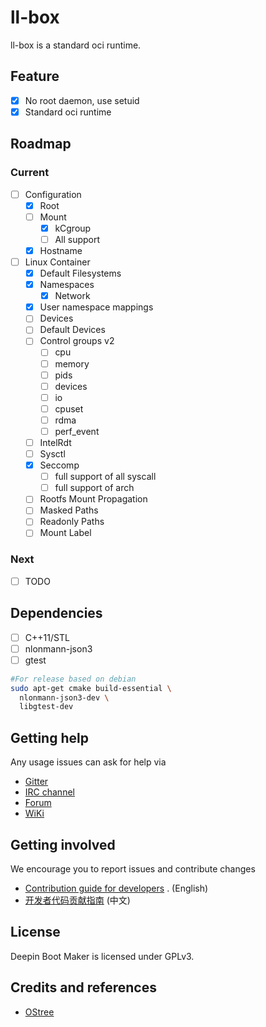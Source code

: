 # ll-box

ll-box is a standard oci runtime.

## Feature

- [x] No root daemon, use setuid
- [x] Standard oci runtime

## Roadmap

### Current

- [ ] Configuration
    - [x] Root
    - [ ] Mount
        - [x] kCgroup
        - [ ] All support
    - [x] Hostname
- [ ] Linux Container
    - [x] Default Filesystems
    - [x] Namespaces
        - [x] Network
    - [x] User namespace mappings
    - [ ] Devices
    - [ ] Default Devices
    - [ ] Control groups v2
        - [ ] cpu
        - [ ] memory
        - [ ] pids
        - [ ] devices
        - [ ] io
        - [ ] cpuset
        - [ ] rdma
        - [ ] perf_event
    - [ ] IntelRdt
    - [ ] Sysctl
    - [x] Seccomp
        - [ ] full support of all syscall
        - [ ] full support of arch
    - [ ] Rootfs Mount Propagation
    - [ ] Masked Paths
    - [ ] Readonly Paths
    - [ ] Mount Label

### Next

- [ ] TODO

## Dependencies

- [ ] C++11/STL
- [ ] nlonmann-json3
- [ ] gtest

```bash
#For release based on debian
sudo apt-get cmake build-essential \
  nlonmann-json3-dev \
  libgtest-dev
```

## Getting help

Any usage issues can ask for help via

- [Gitter](https://gitter.im/orgs/linuxdeepin/rooms)
- [IRC channel](https://webchat.freenode.net/?channels=deepin)
- [Forum](https://bbs.deepin.org)
- [WiKi](https://wiki.deepin.org/)

## Getting involved

We encourage you to report issues and contribute changes

- [Contribution guide for developers](https://github.com/linuxdeepin/developer-center/wiki/Contribution-Guidelines-for-Developers-en)
  . (English)
- [开发者代码贡献指南](https://github.com/linuxdeepin/developer-center/wiki/Contribution-Guidelines-for-Developers) (中文)

## License

Deepin Boot Maker is licensed under GPLv3.

## Credits and references

- [OStree](https://github.com/ostreedev/ostree)
